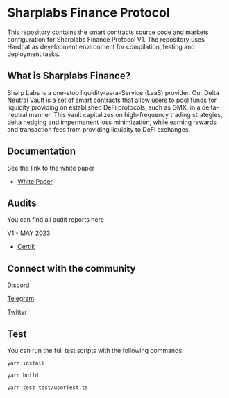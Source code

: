 # Sharplabs Finance Protocol

This repository contains the smart contracts source code and markets configuration for Sharplabs Finance Protocol V1. The repository uses Hardhat as development environment for compilation, testing and deployment tasks.

## What is Sharplabs Finance?

Sharp Labs is a one-stop liquidity-as-a-Service (LaaS) provider. Our Delta Neutral Vault is a set of smart contracts that allow users to pool funds for liquidity providing on established DeFi protocols, such as GMX, in a delta-neutral manner. This vault capitalizes on high-frequency trading strategies, delta hedging and impermanent loss minimization, while earning rewards and transaction fees from providing liquidity to DeFi exchanges.

## Documentation

See the link to the white paper 

- [White Paper](https://sharplabs.finance/doc/)

## Audits 

You can find all audit reports here

V1 - MAY 2023

- [Certik](./audit/Certik/REP-Sharplabs_Finance-Protocol-2023-05-08.pdf)


## Connect with the community

[Discord](https://discord.gg/9grKXAFr)

[Telegram](https://t.me/SharpLabsOfficial) 

[Twitter](https://twitter.com/sharp_labs?s=21&t=UiJQds_02kyBFnNJ-dXqfQ)

## Test

You can run the full test scripts with the following commands:

```
yarn install

yarn build

yarn test test/userTest.ts
```
